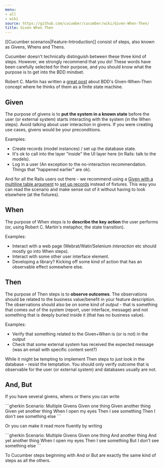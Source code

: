 ```yaml
---
menu:
- all
- wiki
source: https://github.com/cucumber/cucumber/wiki/Given-When-Then/
title: Given When Then
---
```


\[\[Cucumber scenarios|Feature-Introduction]] consist of steps, also known as Givens, Whens and Thens.

Cucumber doesn't technically distinguish between these three kind of steps. However, we strongly recommend that you do! These words have been carefully selected for their purpose, and you should know what the purpose is to get into the BDD mindset.

Robert C. Martin has written a [great post](https://sites.google.com/site/unclebobconsultingllc/the-truth-about-bdd) about BDD's Given-When-Then concept where he thinks of them as a finite state machine.

## Given

The purpose of givens is to **put the system in a known state** before the user (or external system) starts interacting with the system (in the When steps). Avoid talking about user interaction in givens. If you were creating use cases, givens would be your preconditions.

Examples:

- Create records (model instances) / set up the database state.
- It's ok to call into the layer "inside" the UI layer here (in Rails: talk to the models).
- Log in a user (An exception to the no-interaction recommendation. Things that "happened earlier" are ok).

And for all the Rails users out there - we recommend using a [Given with a multiline table argument](https://github.com/aslakhellesoy/cucumber-rails-test/blob/master/features/manage_lorries.feature) to [set up records](https://github.com/aslakhellesoy/cucumber-rails-test/blob/master/features/step_definitions/lorry_steps.rb) instead of fixtures. This way you can read the scenario and make sense out of it without having to look elsewhere (at the fixtures).

## When

The purpose of When steps is to **describe the key action** the user performs (or, using Robert C. Martin's metaphor, the state transition).

Examples:

- Interact with a web page (Webrat/Watir/Selenium *interaction* etc should mostly go into When steps).
- Interact with some other user interface element.
- Developing a library? Kicking off some kind of action that has an observable effect somewhere else.

## Then

The purpose of Then steps is to **observe outcomes**. The observations should be related to the business value/benefit in your feature description. The observations should also be on some kind of *output* - that is something that comes *out* of the system (report, user interface, message) and not something that is deeply buried inside it (that has no business value).

Examples:

- Verify that something related to the Given+When is (or is not) in the output
- Check that some external system has received the expected message (was an email with specific content sent?)

While it might be tempting to implement Then steps to just look in the database - resist the temptation. You should only verify outcome that is observable for the user (or external system) and databases usually are not.

## And, But

If you have several givens, whens or thens you can write

\`\`\`gherkin
Scenario: Multiple Givens
Given one thing
Given another thing
Given yet another thing
When I open my eyes
Then I see something
Then I don't see something else
\`\`\`

Or you can make it read more fluently by writing

\`\`\`gherkin
Scenario: Multiple Givens
Given one thing
And another thing
And yet another thing
When I open my eyes
Then I see something
But I don't see something else
\`\`\`

To Cucumber steps beginning with And or But are exactly the same kind of steps as all the others.
